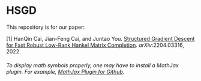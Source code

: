 # HSGD

This repository is for our paper:

[1] HanQin Cai, Jian-Feng Cai, and Juntao You. <a href=https://arxiv.org/abs/2204.03316>Structured Gradient Descent for Fast Robust Low-Rank Hankel Matrix Completion</a>. *arXiv*:2204.03316, 2022.

###### To display math symbols properly, one may have to install a MathJax plugin. For example, [MathJax Plugin for Github](https://chrome.google.com/webstore/detail/mathjax-plugin-for-github/ioemnmodlmafdkllaclgeombjnmnbima?hl=en).
